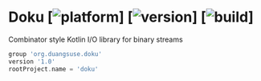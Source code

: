 # Doku [![platform]] [![version]] [![build]]
[platform]: https://img.shields.io/badge/kotlin-jvm--1.3-orange?style=flat-square&logo=kotlin
[version]: https://img.shields.io/badge/version-1.0-informational?style=flat-square
[build]: https://img.shields.io/travis/duangsuse-valid-projects/Doku?style=flat-square

Combinator style Kotlin I/O library for binary streams

```groovy
group 'org.duangsuse.doku'
version '1.0'
rootProject.name = 'doku'
```
